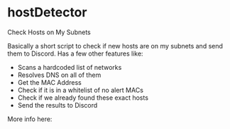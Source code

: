 # hostDetector
Check Hosts on My Subnets

Basically a short script to check if new hosts are on my subnets and send them to Discord. 
Has a few other features like:
* Scans a hardcoded list of networks
* Resolves DNS on all of them
* Get the MAC Address
* Check if it is in a whitelist of no alert MACs
* Check if we already found these exact hosts
* Send the results to Discord

More info here: 
